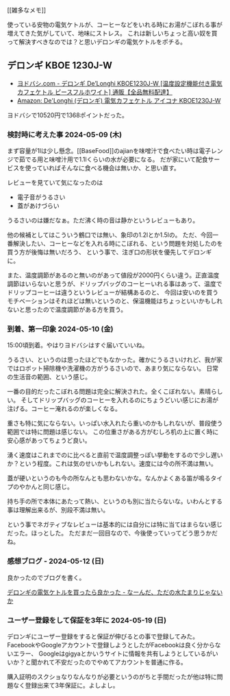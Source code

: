 [[雑多なメモ]]

使っている安物の電気ケトルが、コーヒーなどをいれる時にお湯がこぼれる事が増えてきた気がしていて、地味にストレス。
これは新しいちょっと高い奴を買って解決すべきなのでは？と思いデロンギの電気ケトルをポチる。

## デロンギ KBOE 1230J-W

- [ヨドバシ.com - デロンギ De’Longhi KBOE1230J-W [温度設定機能付き電気カフェケトル ピースフルホワイト] 通販【全品無料配達】](https://www.yodobashi.com/product/100000001004267993/)
- [Amazon: De'Longhi (デロンギ) 電気カフェケトル アイコナ KBOE1230J-W](https://amzn.to/3UxtvdU)

ヨドバシで10520円で1368ポイントだった。

### 検討時に考えた事 2024-05-09 (木)

まず容量が1lは少し懸念。[[BaseFood]]のajianを味噌汁で食べたい時は電子レンジで茹でる用と味噌汁用で1.1lくらいの水が必要になる。
だが家にいて配食サービスを使っていればそんなに食べる機会は無いか、と思い直す。

レビューを見ていて気になったのは

- 電子音がうるさい
- 蓋があけづらい

うるさいのは嫌だなぁ。ただ沸く時の音は静かというレビューもあり。

他の候補としてはこういう鶴口では無い、象印の1.2lとか1.5lの。
ただ、今回一番解決したい、コーヒーなどを入れる時にこぼれる、という問題を対処したのを買う方が後悔は無いだろう、
という事で、注ぎ口の形状を優先してデロンギに。

また、温度調節があるのと無いのがあって値段が2000円くらい違う。正直温度調節はいらないと思うが、ドリップバッグのコーヒーいれる事はあって、温度でドリップコーヒーは違うというレビューが結構あるのと、
今回は安いのを買うモチベーションはそれほどは無いというのと、保温機能はちょっといいかもしれないと思ったので温度調節がある方を買う。

### 到着、第一印象 2024-05-10 (金)

15:00頃到着。やはりヨドバシはすぐ届いていいね。

うるさい、というのは思ったほどでもなかった。確かにうるさいけれど、我が家ではロボット掃除機や洗濯機の方がうるさいので、あまり気にならない。
日常の生活音の範囲、という感じ。

一番の目的だったこぼれる問題は完全に解決された。全くこぼれない。素晴らしい。
そしてドリップバッグのコーヒーを入れるのにちょうどいい感じにお湯が注げる。コーヒー淹れるのが楽しくなる。

重さも特に気にならない。いっぱい水入れたら重いのかもしれないが、普段使う範囲では特に問題は感じない。
この位重さがある方がむしろ机の上に置く時に安心感があってちょうど良い。

湧く速度はこれまでのに比べると直前で温度調整っぽい挙動をするので少し遅いか？という程度。これは気のせいかもしれない。速度には今の所不満は無い。

蓋が硬いというのも今の所なんとも思わないかな。なんかよくある笛が鳴るタイプのやかんと同じ感じ。

持ち手の所で本体にあたって熱い、というのも別に当たらないな。いわんとする事は理解出来るが、別段不満は無い。

という事でネガティブなレビューは基本的には自分には特に当てはまらない感じだった。ほっとした。
ただまだ一回目なので、今後使っていってどう思うかだね。

### 感想ブログ - 2024-05-12 (日)

良かったのでブログを書く。

[デロンギの電気ケトルを買ったら良かった - なーんだ、ただの水たまりじゃないか](https://karino2.github.io/2024/05/11/delonghi_electric_kettle_nice.html)

### ユーザー登録をして保証を3年に 2024-05-19 (日)

デロンギにユーザー登録をすると保証が伸びるとの事で登録してみた。
FacebookやGoogleアカウントで登録しようとしたがFacebookは良く分からないエラー、
Googleはgigyaとかいうサイトに情報を共有しようとしているがいいか？と聞かれて不安だったのでやめてアカウントを普通に作る。

購入証明のスクショなりなんなりが必要というのがちと手間だったが他は特に問題なく登録出来て3年保証に。よしよし。